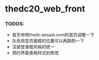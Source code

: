 # thedc20_web_front

### TODOS:

* 首页参照thedc.eesast.com的首页调整一下
* 队伍信息页面框的位置可以再斟酌一下
* 注册登录框风格的统一
* 预约界面表格样式的修改